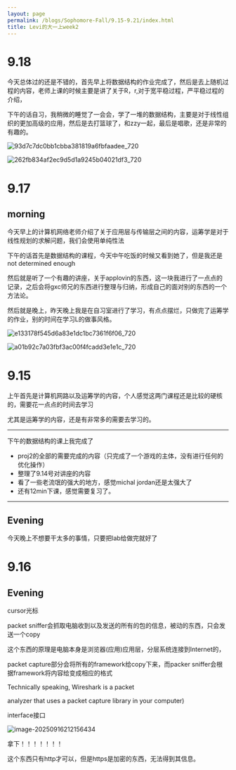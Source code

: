 ```yaml
---
layout: page
permalink: /blogs/Sophomore-Fall/9.15-9.21/index.html
title: Levi的大一上week2
---
```


# 9.18

今天总体过的还是不错的，首先早上将数据结构的作业完成了，然后是去上随机过程的内容，老师上课的时候主要是讲了关于R，r,对于宽平稳过程，严平稳过程的介绍，

下午的话自习，我稍微的睡觉了一会会，学了一堆的数据结构，主要是对于线性组织的更加高级的应用，然后是去打篮球了，和zzy一起，最后是唱歌，还是非常的有趣的。

![93d7c7dc0bb1cbba381819a6fbfaadee_720](D:\wesleyfei1.github.io\blogs\Sophomore-Fall\93d7c7dc0bb1cbba381819a6fbfaadee_720.jpg)

![262fb834af2ec9d5d1a9245b04021df3_720](D:\wesleyfei1.github.io\blogs\Sophomore-Fall\262fb834af2ec9d5d1a9245b04021df3_720.jpg)

# 9.17

## morning

今天早上的计算机网络老师介绍了关于应用层与传输层之间的内容，运筹学是对于线性规划的求解问题，我们会使用单纯性法

下午的话首先是数据结构的课程，今天中午吃饭的时候又看到她了，但是我还是not determined enough

然后就是听了一个有趣的讲座，关于applovin的东西，这一块我进行了一点点的记录，之后会将gxc师兄的东西进行整理与归纳，形成自己的面对别的东西的一个方法论。

然后就是晚上，昨天晚上我是在自习室进行了学习，有点点摆烂，只做完了运筹学的作业，别的时间在学习L的做事风格。

![e133178f545d6a83e1dc1bc7361f6f06_720](D:\wesleyfei1.github.io\blogs\Sophomore-Fall\e133178f545d6a83e1dc1bc7361f6f06_720.jpg)

![a01b92c7a03fbf3ac00f4fcadd3e1e1c_720](D:\wesleyfei1.github.io\blogs\Sophomore-Fall\a01b92c7a03fbf3ac00f4fcadd3e1e1c_720.jpg)

# 9.15

上午首先是计算机网路以及运筹学的内容，个人感觉这两门课程还是比较的硬核的，需要花一点点的时间去学习

尤其是运筹学的内容，还是有非常多的需要去学习的。

---

下午的数据结构的课上我完成了

- proj2的全部的需要完成的内容（只完成了一个游戏的主体，没有进行任何的优化操作）
- 整理了9.14号对讲座的内容
- 看了一些老流氓的强大的地方，感觉michal jordan还是太强大了
- 还有12min下课，感觉需要复习了。

---

## Evening

今天晚上不想要干太多的事情，只要把lab给做完就好了

# 9.16

## Evening

cursor光标

packet sniffer会抓取电脑收到以及发送的所有的包的信息，被动的东西，只会发送一个copy

这个东西的原理是电脑本身是浏览器(应用)应用层，分层系统连接到Internet的，

packet capture部分会将所有的framework给copy下来，而packer sniffer会根据framework将内容给变成相应的格式

Technically speaking, Wireshark is a packet 

analyzer that uses a packet capture library in your computer)

interface接口

![image-20250916212156434](D:\wesleyfei1.github.io\blogs\Sophomore-Fall\image-20250916212156434.png)

拿下！！！！！！！

这个东西只有http才可以，但是https是加密的东西，无法得到其信息。